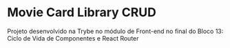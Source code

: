 # Movie Card Library CRUD

Projeto desenvolvido na Trybe no módulo de Front-end no final do Bloco 13: Ciclo de Vida de Componentes e React Router